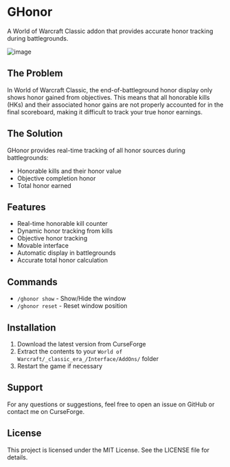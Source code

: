 # GHonor

A World of Warcraft Classic addon that provides accurate honor tracking during battlegrounds.

![image](https://github.com/user-attachments/assets/fedc6f3c-e0b8-4f0d-ae90-9765e6a1571a)

## The Problem

In World of Warcraft Classic, the end-of-battleground honor display only shows honor gained from objectives. This means that all honorable kills (HKs) and their associated honor gains are not properly accounted for in the final scoreboard, making it difficult to track your true honor earnings.

## The Solution

GHonor provides real-time tracking of all honor sources during battlegrounds:
- Honorable kills and their honor value
- Objective completion honor
- Total honor earned

## Features

- Real-time honorable kill counter
- Dynamic honor tracking from kills
- Objective honor tracking
- Movable interface
- Automatic display in battlegrounds
- Accurate total honor calculation

## Commands

- `/ghonor show` - Show/Hide the window
- `/ghonor reset` - Reset window position

## Installation

1. Download the latest version from CurseForge
2. Extract the contents to your `World of Warcraft/_classic_era_/Interface/AddOns/` folder
3. Restart the game if necessary

## Support

For any questions or suggestions, feel free to open an issue on GitHub or contact me on CurseForge.

## License

This project is licensed under the MIT License. See the LICENSE file for details.
